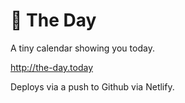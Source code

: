 # 📆 The Day

A tiny calendar showing you today.

http://the-day.today

Deploys via a push to Github via Netlify.
